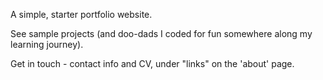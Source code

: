 A simple, starter portfolio website. 

See sample projects (and doo-dads I coded for fun somewhere along my learning journey). 

Get in touch - contact info and CV, under "links" on the 'about' page.
